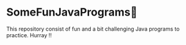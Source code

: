 # SomeFunJavaPrograms🎉
This repository consist of fun and a bit challenging Java programs to practice.
Hurray !!
